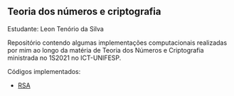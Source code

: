 ## Teoria dos números e criptografia

Estudante: Leon Tenório da Silva

Repositório contendo algumas implementações computacionais realizadas por mim ao longo da matéria de Teoria dos Números e Criptografia ministrada no 1S2021 no ICT-UNIFESP.

Códigos implementados:

- [RSA](rsa)
